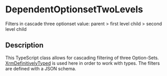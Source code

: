 # DependentOptionsetTwoLevels
Filters in cascade three optionset value: parent > first level child > second level child

## Description

This TypeScript class allows for cascading filtering of three Option-Sets. [XrmDefinitivelyTyped](https://github.com/delegateas/XrmDefinitelyTyped) is used here in order to work with types.
The filters are defined with a JSON schema.
